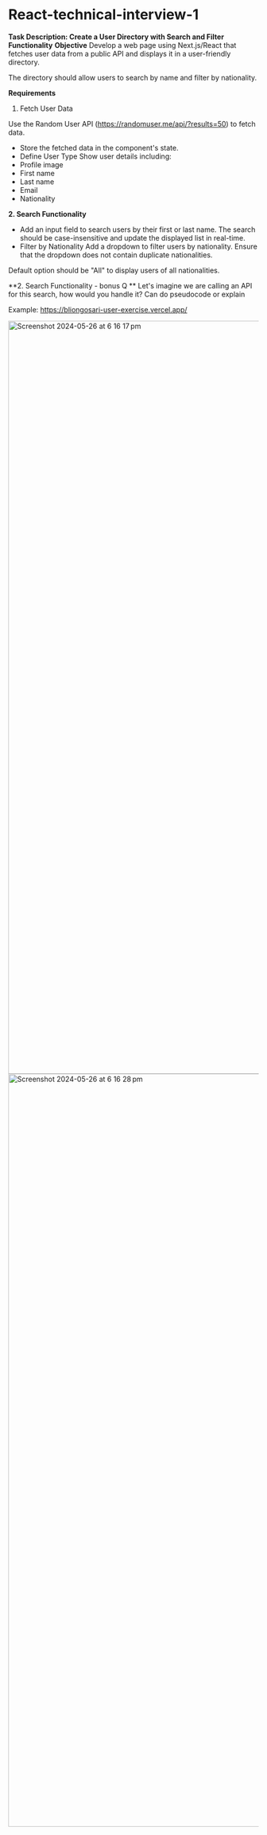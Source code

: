 # React-technical-interview-1

**Task Description: Create a User Directory with Search and Filter Functionality**
**Objective**
Develop a web page using Next.js/React that fetches user data from a public API and displays it in a user-friendly directory.

The directory should allow users to search by name and filter by nationality.

**Requirements**
1. Fetch User Data

Use the Random User API (https://randomuser.me/api/?results=50) to fetch data.
- Store the fetched data in the component's state.
- Define User Type
Show user details including:
- Profile image
- First name
- Last name
- Email
- Nationality


**2. Search Functionality**

- Add an input field to search users by their first or last name.
The search should be case-insensitive and update the displayed list in real-time.
- Filter by Nationality
Add a dropdown to filter users by nationality.
Ensure that the dropdown does not contain duplicate nationalities.

Default option should be "All" to display users of all nationalities.

**2. Search Functionality - bonus Q **
Let's imagine we are calling an API for this search, how would you handle it? Can do pseudocode or explain

Example: https://bliongosari-user-exercise.vercel.app/

<img width="1512" alt="Screenshot 2024-05-26 at 6 16 17 pm" src="https://github.com/bliongosari1/react-technical-interview-1/assets/95192747/dfab1d92-1571-4862-a8df-3af777a2fc33">

<img width="1512" alt="Screenshot 2024-05-26 at 6 16 28 pm" src="https://github.com/bliongosari1/react-technical-interview-1/assets/95192747/99658c5d-928c-4628-a675-de65b37c34a4">
